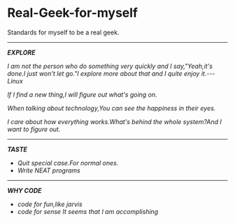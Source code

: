 # Real-Geek-for-myself
Standards for myself to be a real geek.
****

***EXPLORE***

*I am not the person who do something very quickly and I say,"Yeah,it's done.I just won't let go."I explore more about that and I quite enjoy it.---Linux*

*If I find a new thing,I will figure out what's going on.*

*When talking about technology,You can see the happiness in their eyes.*

*I care about how everything works.What's behind the whole system?And I want to figure out.*
****
***TASTE***

- *Quit special case.For normal ones.*
- *Write NEAT programs*
****

***WHY CODE***

- *code for fun,like jarvis*
- *code for sense It seems that I am accomplishing*